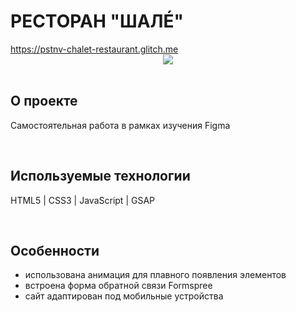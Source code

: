 <h1> РЕСТОРАН "ШАЛÉ" </h1>
<a href="https://pstnv-chalet-restaurant.glitch.me/"> https://pstnv-chalet-restaurant.glitch.me </a>

<div align="center">
  <img src="https://cdn.glitch.global/ece60b40-3830-4d48-bb12-fa238aabf422/picPreview_1.png">
</div>
<br>

<h2> О проекте </h2>
<p> Самостоятельная работа в рамках изучения Figma </p>
<br>

<h2> Используемые технологии </h2>
<p> HTML5 | CSS3 | JavaScript | GSAP</p>
<br>

<h2>Особенности</h2>
<ul>
  <li> использована анимация для плавного появления элементов </li>
  <li> встроена форма обратной связи Formspree </li>
  <li> сайт адаптирован под мобильные устройства </li>
</ul>
